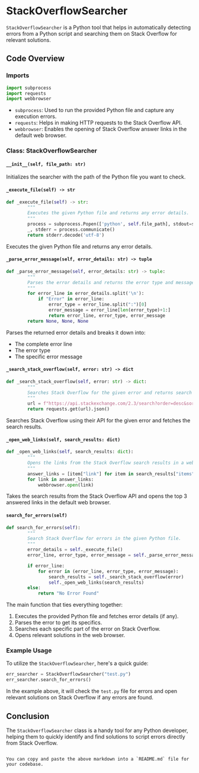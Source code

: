 # StackOverflowSearcher

`StackOverflowSearcher` is a Python tool that helps in automatically detecting errors from a Python script and searching them on Stack Overflow for relevant solutions.

## Code Overview

### Imports

```python
import subprocess
import requests
import webbrowser
```

- `subprocess`: Used to run the provided Python file and capture any execution errors.
- `requests`: Helps in making HTTP requests to the Stack Overflow API.
- `webbrowser`: Enables the opening of Stack Overflow answer links in the default web browser.

### Class: StackOverflowSearcher

#### `__init__(self, file_path: str)`

Initializes the searcher with the path of the Python file you want to check.

#### `_execute_file(self) -> str`

```python
def _execute_file(self) -> str:
        """
        Executes the given Python file and returns any error details.
        """
        process = subprocess.Popen(['python', self.file_path], stdout=subprocess.PIPE, stderr=subprocess.PIPE)
        _, stderr = process.communicate()
        return stderr.decode('utf-8')

```

Executes the given Python file and returns any error details.

#### `_parse_error_message(self, error_details: str) -> tuple`

```python
def _parse_error_message(self, error_details: str) -> tuple:
        """
        Parses the error details and returns the error type and message.
        """
        for error_line in error_details.split('\n'):
            if "Error" in error_line:
                error_type = error_line.split(":")[0]
                error_message = error_line[len(error_type)+1:]
                return error_line, error_type, error_message
        return None, None, None
```

Parses the returned error details and breaks it down into:

- The complete error line
- The error type
- The specific error message

#### `_search_stack_overflow(self, error: str) -> dict`

```python
def _search_stack_overflow(self, error: str) -> dict:
        """
        Searches Stack Overflow for the given error and returns search results.
        """
        url = f"https://api.stackexchange.com/2.3/search?order=desc&sort=activity&tagged=python&intitle={error}&site=stackoverflow"
        return requests.get(url).json()
```

Searches Stack Overflow using their API for the given error and fetches the search results.

#### `_open_web_links(self, search_results: dict)`

```python
def _open_web_links(self, search_results: dict):
        """
        Opens the links from the Stack Overflow search results in a web browser.
        """
        answer_links = [item["link"] for item in search_results["items"] if item["is_answered"]][:3]
        for link in answer_links:
            webbrowser.open(link)
```

Takes the search results from the Stack Overflow API and opens the top 3 answered links in the default web browser.

#### `search_for_errors(self)`

```python
def search_for_errors(self):
        """
        Search Stack Overflow for errors in the given Python file.
        """
        error_details = self._execute_file()
        error_line, error_type, error_message = self._parse_error_message(error_details)

        if error_line:
            for error in (error_line, error_type, error_message):
                search_results = self._search_stack_overflow(error)
                self._open_web_links(search_results)
        else:
            return "No Error Found"
```

The main function that ties everything together:

1. Executes the provided Python file and fetches error details (if any).
2. Parses the error to get its specifics.
3. Searches each specific part of the error on Stack Overflow.
4. Opens relevant solutions in the web browser.

### Example Usage

To utilize the `StackOverflowSearcher`, here's a quick guide:

```python
err_searcher = StackOverflowSearcher("test.py")
err_searcher.search_for_errors()
```

In the example above, it will check the `test.py` file for errors and open relevant solutions on Stack Overflow if any errors are found.

## Conclusion

The `StackOverflowSearcher` class is a handy tool for any Python developer, helping them to quickly identify and find solutions to script errors directly from Stack Overflow.

```

You can copy and paste the above markdown into a `README.md` file for your codebase.
```
